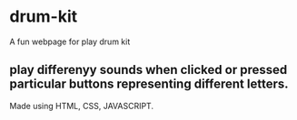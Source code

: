 # drum-kit
A fun webpage for play drum kit 
## play differenyy sounds when clicked or pressed particular buttons representing different letters.

Made using HTML, CSS, JAVASCRIPT.
